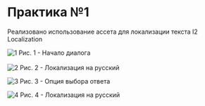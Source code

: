 # Практика №1
Реализовано использование ассета для локализации текста I2 Localization

![1](https://github.com/bakiLin/TRPO/assets/120983857/8df8e8dd-9bd2-45ff-976c-b6381e96261b)
Рис. 1 - Начало диалога
<br />
<br />
![2](https://github.com/bakiLin/TRPO/assets/120983857/c228444c-48fe-4535-b563-78ad7552d7a8)
Рис. 2 - Локализация на русский


![3](https://github.com/bakiLin/TRPO/assets/120983857/8feab964-1dde-430d-a1b0-e1648d784ff6)
Рис. 3 - Опция выбора ответа


![4](https://github.com/bakiLin/TRPO/assets/120983857/c412306a-50e0-4b26-8725-ed903d52b063)
Рис. 4 - Локализация на русский
